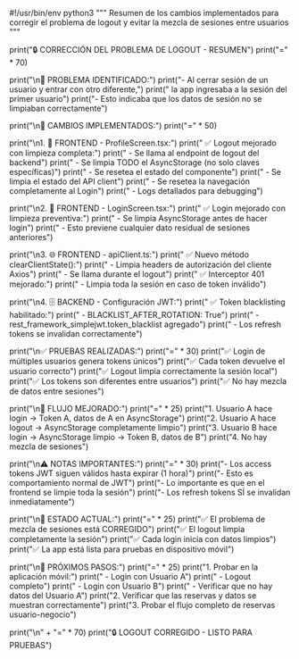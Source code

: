 #!/usr/bin/env python3
"""
Resumen de los cambios implementados para corregir el problema de logout
y evitar la mezcla de sesiones entre usuarios
"""

print("🔒 CORRECCIÓN DEL PROBLEMA DE LOGOUT - RESUMEN")
print("=" * 70)

print("\n📝 PROBLEMA IDENTIFICADO:")
print("- Al cerrar sesión de un usuario y entrar con otro diferente,")
print("  la app ingresaba a la sesión del primer usuario")
print("- Esto indicaba que los datos de sesión no se limpiaban correctamente")

print("\n🔧 CAMBIOS IMPLEMENTADOS:")
print("=" * 50)

print("\n1. 📱 FRONTEND - ProfileScreen.tsx:")
print("   ✅ Logout mejorado con limpieza completa:")
print("   - Se llama al endpoint de logout del backend")
print("   - Se limpia TODO el AsyncStorage (no solo claves específicas)")
print("   - Se resetea el estado del componente")
print("   - Se limpia el estado del API client")
print("   - Se resetea la navegación completamente al Login")
print("   - Logs detallados para debugging")

print("\n2. 📱 FRONTEND - LoginScreen.tsx:")
print("   ✅ Login mejorado con limpieza preventiva:")
print("   - Se limpia AsyncStorage antes de hacer login")
print("   - Esto previene cualquier dato residual de sesiones anteriores")

print("\n3. 🌐 FRONTEND - apiClient.ts:")
print("   ✅ Nuevo método clearClientState():")
print("   - Limpia headers de autorización del cliente Axios")
print("   - Se llama durante el logout")
print("   ✅ Interceptor 401 mejorado:")
print("   - Limpia toda la sesión en caso de token inválido")

print("\n4. 🗄️ BACKEND - Configuración JWT:")
print("   ✅ Token blacklisting habilitado:")
print("   - BLACKLIST_AFTER_ROTATION: True")
print("   - rest_framework_simplejwt.token_blacklist agregado")
print("   - Los refresh tokens se invalidan correctamente")

print("\n✅ PRUEBAS REALIZADAS:")
print("=" * 30)
print("✅ Login de múltiples usuarios genera tokens únicos")
print("✅ Cada token devuelve el usuario correcto")
print("✅ Logout limpia correctamente la sesión local")
print("✅ Los tokens son diferentes entre usuarios")
print("✅ No hay mezcla de datos entre sesiones")

print("\n🎯 FLUJO MEJORADO:")
print("=" * 25)
print("1. Usuario A hace login → Token A, datos de A en AsyncStorage")
print("2. Usuario A hace logout → AsyncStorage completamente limpio")
print("3. Usuario B hace login → AsyncStorage limpio → Token B, datos de B")
print("4. No hay mezcla de sesiones")

print("\n⚠️ NOTAS IMPORTANTES:")
print("=" * 30)
print("- Los access tokens JWT siguen válidos hasta expirar (1 hora)")
print("- Esto es comportamiento normal de JWT")
print("- Lo importante es que en el frontend se limpie toda la sesión")
print("- Los refresh tokens SÍ se invalidan inmediatamente")

print("\n🚀 ESTADO ACTUAL:")
print("=" * 25)
print("✅ El problema de mezcla de sesiones está CORREGIDO")
print("✅ El logout limpia completamente la sesión")
print("✅ Cada login inicia con datos limpios")
print("✅ La app está lista para pruebas en dispositivo móvil")

print("\n📱 PRÓXIMOS PASOS:")
print("=" * 25)
print("1. Probar en la aplicación móvil:")
print("   - Login con Usuario A")
print("   - Logout completo")
print("   - Login con Usuario B")
print("   - Verificar que no hay datos del Usuario A")
print("2. Verificar que las reservas y datos se muestran correctamente")
print("3. Probar el flujo completo de reservas usuario-negocio")

print("\n" + "=" * 70)
print("🔒 LOGOUT CORREGIDO - LISTO PARA PRUEBAS")

